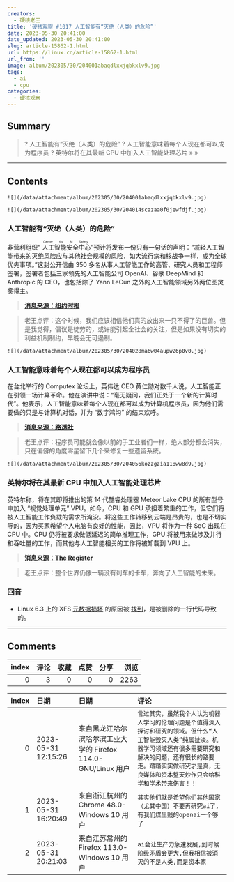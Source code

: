 ```yaml
---
creators:
  - 硬核老王
title: '硬核观察 #1017 人工智能有“灭绝（人类）的危险”'
date: 2023-05-30 20:41:00
date_updated: 2023-05-30 20:41:00
slug: article-15862-1.html
url: https://linux.cn/article-15862-1.html
url_from: ''
image: album/202305/30/204001abaqdlxxjqbkxlv9.jpg
tags:
  - ai
  - cpu
categories:
  - 硬核观察
---
```


## Summary

> ? 人工智能有“灭绝（人类）的危险”
> ? 人工智能意味着每个人现在都可以成为程序员
> ? 英特尔将在其最新 CPU 中加入人工智能处理芯片
> » 
> »

***

<!-- more -->

## Contents

`![](/data/attachment/album/202305/30/204001abaqdlxxjqbkxlv9.jpg)`

`![](/data/attachment/album/202305/30/204014scazaa0f0jewfdjf.jpg)`

### 人工智能有“灭绝（人类）的危险”

非营利组织“<ruby> 人工智能安全中心 <rt>  Center for AI Safety </rt></ruby>”预计将发布一份只有一句话的声明：“减轻人工智能带来的灭绝风险应与其他社会规模的风险，如大流行病和核战争一样，成为全球优先事项。”这封公开信由 350 多名从事人工智能工作的高管、研究人员和工程师签署，签署者包括三家领先的人工智能公司 OpenAI、谷歌 DeepMind 和Anthropic 的 CEO，也包括除了 Yann LeCun 之外的人工智能领域另外两位图灵奖得主。

> 
> **[消息来源：纽约时报](https://www.nytimes.com/2023/05/30/technology/ai-threat-warning.html)**
> 
> 
> 

> 
> 老王点评：这个时候，我们应该相信他们真的放出来一只不得了的巨兽。但是我觉得，倡议是徒劳的，或许能引起全社会的关注，但是如果没有切实的利益机制制约，早晚会无可遏制。
> 
> 
> 

`![](/data/attachment/album/202305/30/204028ma6w04aupw26p0v0.jpg)`

### 人工智能意味着每个人现在都可以成为程序员

在台北举行的 Computex 论坛上，英伟达 CEO 黄仁勋对数千人说，人工智能正在引领一场计算革命。他在演讲中说：“毫无疑问，我们正处于一个新的计算时代”。他表示，人工智能意味着每个人现在都可以成为计算机程序员，因为他们需要做的只是与计算机对话，并为 “数字鸿沟” 的结束欢呼。

> 
> **[消息来源：路透社](https://www.reuters.com/technology/ai-means-everyone-can-now-be-programmer-nvidia-chief-says-2023-05-29/)**
> 
> 
> 

> 
> 老王点评：程序员可能就会像以前的手工业者们一样，绝大部分都会消失，只在偏僻的角度零星留下几个来修复一些遗留系统。
> 
> 
> 

`![](/data/attachment/album/202305/30/204056kozzgzia118ww8d9.jpg)`

### 英特尔将在其最新 CPU 中加入人工智能处理芯片

英特尔称，将在其即将推出的第 14 代酷睿处理器 Meteor Lake CPU 的所有型号中加入 “视觉处理单元” VPU。如今，CPU 和 GPU 承担着繁重的工作，但它们将被人工智能工作负载的需求所淹没。将这些工作转移到云端是昂贵的，也是不切实际的，因为买家希望个人电脑有良好的性能，因此，VPU 将作为一种 SoC 出现在 CPU 中。CPU 仍将被要求做低延迟的简单推理工作，GPU 将被用来做涉及并行和吞吐量的工作，而其他与人工智能相关的工作将被卸载到 VPU 上。

> 
> **[消息来源：The Register](https://www.theregister.com/2023/05/29/vpus_all_meteork_lake_skus/)**
> 
> 
> 

> 
> 老王点评：整个世界仍像一辆没有刹车的卡车，奔向了人工智能的未来。
> 
> 
> 

### 回音

* Linux 6.3 上的 XFS [元数据损坏](https://linux.cn/article-15851-1.html) 的原因被 [找到](https://www.phoronix.com/news/XFS-Patch-For-Linux-6.3)，是被删除的一行代码导致的。

***

## Comments


|   index |   评论 |   收藏 |   点赞 |   分享 |   浏览 |
|--------:|-------:|-------:|-------:|-------:|-------:|
|       0 |      3 |      0 |      0 |      0 |   2263 |

|   index | 日期                | 日期                                                          | 评论                                                                                                                                                                                                                                               |
|--------:|:--------------------|:--------------------------------------------------------------|:---------------------------------------------------------------------------------------------------------------------------------------------------------------------------------------------------------------------------------------------------|
|       0 | 2023-05-31 12:15:26 | 来自黑龙江哈尔滨哈尔滨工业大学的 Firefox 114.0-GNU/Linux 用户 | `言过其实，虽然我个人认为机器人学习的伦理问题是个值得深入探讨和研究的领域。但什么“人工智能毁灭人类”纯属扯淡。机器学习领域还有很多需要研究和解决的问题，还有很长的路要走。踏踏实实做研究才是真，无良媒体和资本整天炒作只会给科学和学术带来伤害！！` |
|       1 | 2023-05-31 16:20:49 | 来自浙江杭州的 Chrome 48.0-Windows 10 用户                    | `其实他们就是希望你们其他国家（尤其中国）不要再研究ai了，有我们煤里贱的openai一个够了`                                                                                                                                                             |
|       2 | 2023-05-31 20:21:03 | 来自江苏常州的 Firefox 113.0-Windows 10 用户                  | `ai会让生产力急速发展,到时候阶级矛盾会更大,但我相信被消灭的不是人类,而是资本家`                                                                                                                                                                    |
